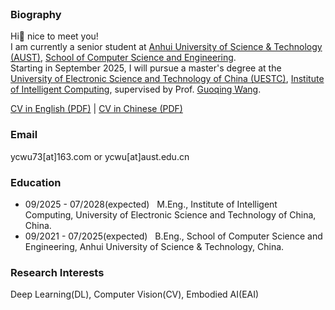 <br>


### Biography


Hi👋 nice to meet you! \
I am currently a senior student at [Anhui University of Science & Technology (AUST)](https://www.aust.edu.cn/), [School of Computer Science and Engineering](https://jsj.aust.edu.cn/). \
Starting in September 2025, I will pursue a master's degree at the [University of Electronic Science and Technology of China (UESTC)](https://www.uestc.edu.cn/), [Institute of Intelligent Computing](https://icct.uestc.edu.cn/index.htm), supervised by Prof. [Guoqing Wang](https://faculty.uestc.edu.cn/wangguoqing2/zh_CN/index.htm). 

[CV in English (PDF)](/assets/cv_en.pdf) | [CV in Chinese (PDF)](/assets/cv_zh.pdf)



### Email
ycwu73[at]163.com or ycwu[at]aust.edu.cn

### Education
- 09/2025 - 07/2028(expected) &nbsp; M.Eng., Institute of Intelligent Computing, University of Electronic Science and Technology of China, China.
- 09/2021 - 07/2025(expected) &nbsp; B.Eng., School of Computer Science and Engineering, Anhui University of Science & Technology, China.


### Research Interests
Deep Learning(DL), Computer Vision(CV), Embodied AI(EAI)

